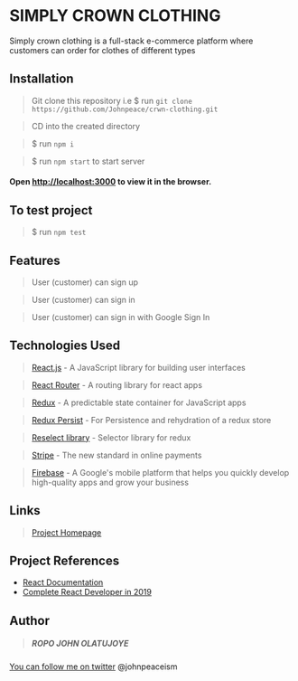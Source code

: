 # SIMPLY CROWN CLOTHING

Simply crown clothing is a full-stack e-commerce platform where customers can order for clothes of different types

## Installation
 > Git clone this repository i.e $ run `git clone https://github.com/Johnpeace/crwn-clothing.git`

 > CD into the created directory

 > $ run `npm i`

 > $ run `npm start` to start server
  #### Open [http://localhost:3000](http://localhost:3000) to view it in the browser.

## To test project
> $ run `npm test`

## Features
> User (customer) can sign up

> User (customer) can sign in

> User (customer) can sign in with Google Sign In 

## Technologies Used
> [React.js](https://reactjs.org/docs/getting-started.html) - A JavaScript library for building user interfaces

> [React Router](https://reacttraining.com/react-router/web/guides/quick-start) - A routing library for react apps

> [Redux](https://redux.js.org/) - A predictable state container for JavaScript apps

> [Redux Persist](https://github.com/rt2zz/redux-persist) - For Persistence and rehydration of a redux store

> [Reselect library](https://github.com/reduxjs/reselect) - Selector library for redux

> [Stripe](https://stripe.com/) - The new standard in online payments

> [Firebase](https://firebase.google.com/) - A Google's mobile platform that helps you quickly develop high-quality apps and grow your business

## Links
> [Project Homepage](https://simplycrownclothing.herokuapp.com/)

## Project References
 * [React Documentation](https://reactjs.org/docs/getting-started.html)
 * [Complete React Developer in 2019](https://www.udemy.com/complete-react-developer-zero-to-mastery/)

## Author

> ##### ROPO JOHN OLATUJOYE 

[You can follow me on twitter](https://twitter.com/johnpeaceism) @johnpeaceism

